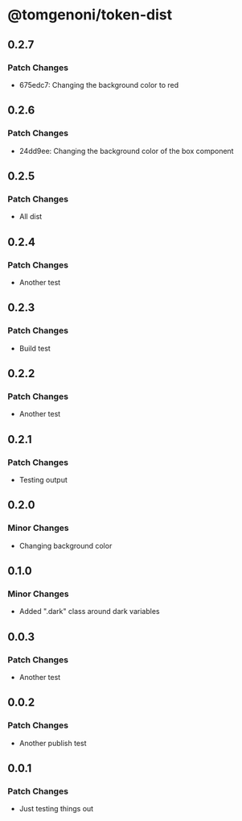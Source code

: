 # @tomgenoni/token-dist

## 0.2.7

### Patch Changes

- 675edc7: Changing the background color to red

## 0.2.6

### Patch Changes

- 24dd9ee: Changing the background color of the box component

## 0.2.5

### Patch Changes

- All dist

## 0.2.4

### Patch Changes

- Another test

## 0.2.3

### Patch Changes

- Build test

## 0.2.2

### Patch Changes

- Another test

## 0.2.1

### Patch Changes

- Testing output

## 0.2.0

### Minor Changes

- Changing background color

## 0.1.0

### Minor Changes

- Added ".dark" class around dark variables

## 0.0.3

### Patch Changes

- Another test

## 0.0.2

### Patch Changes

- Another publish test

## 0.0.1

### Patch Changes

- Just testing things out

